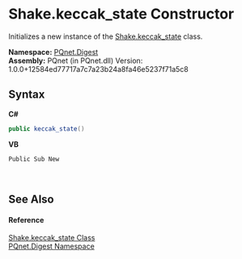# Shake.keccak_state Constructor 
 

Initializes a new instance of the <a href="1ae1bd35-7a8a-534f-8493-83b37fccc479.md">Shake.keccak_state</a> class.

**Namespace:**&nbsp;<a href="21efb5f0-8611-9eaa-4575-81fa5c4164b4.md">PQnet.Digest</a><br />**Assembly:**&nbsp;PQnet (in PQnet.dll) Version: 1.0.0+12584ed77717a7c7a23b24a8fa46e5237f71a5c8

## Syntax

**C#**<br />
``` C#
public keccak_state()
```

**VB**<br />
``` VB
Public Sub New
```

<br />

## See Also


#### Reference
<a href="1ae1bd35-7a8a-534f-8493-83b37fccc479.md">Shake.keccak_state Class</a><br /><a href="21efb5f0-8611-9eaa-4575-81fa5c4164b4.md">PQnet.Digest Namespace</a><br />
